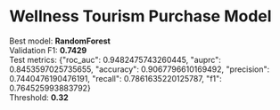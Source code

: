 # Wellness Tourism Purchase Model
Best model: **RandomForest**  
Validation F1: **0.7429**  
Test metrics: {"roc_auc": 0.9482475743260445, "auprc": 0.8453597025735655, "accuracy": 0.9067796610169492, "precision": 0.7440476190476191, "recall": 0.7861635220125787, "f1": 0.764525993883792}  
Threshold: **0.32**
